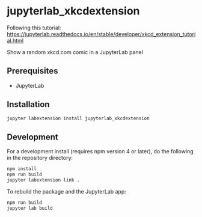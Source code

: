 # jupyterlab_xkcdextension
Following this tutorial: https://jupyterlab.readthedocs.io/en/stable/developer/xkcd_extension_tutorial.html

Show a random xkcd.com comic in a JupyterLab panel


## Prerequisites

* JupyterLab

## Installation

```bash
jupyter labextension install jupyterlab_xkcdextension
```

## Development

For a development install (requires npm version 4 or later), do the following in the repository directory:

```bash
npm install
npm run build
jupyter labextension link .
```

To rebuild the package and the JupyterLab app:

```bash
npm run build
jupyter lab build
```
